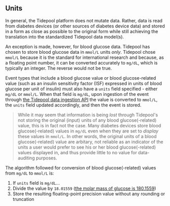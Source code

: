 <!-- non-generated document! all areas editable -->

## Units

In general, the Tidepool platform does not mutate data. Rather, data is read from diabetes devices (or other sources of diabetes device data) and stored in a form as close as possible to the original form while still achieving the translation into the standardized Tidepool data model(s).

An exception is made, however, for blood glucose data. Tidepool has chosen to store blood glucose data in `mmol/L` units *only*. Tidepool chose `mmol/L` because it is the standard for international research and because, as a floating point number, it can be converted accurately to `mg/dL`, which is typically an integer. The reverse would not be true.

Event types that include a blood glucose value or blood glucose-related value (such as an insulin sensitivity factor (ISF) expressed in units of blood glucose per unit of insulin) must also have a `units` field specified - either `mg/dL` or `mmol/L`. When that field is `mg/dL`, upon ingestion of the event through [the Tidepool data ingestion API](https://github.com/tidepool-org/jellyfish) the value is converted to `mmol/L`, the `units` field updated accordingly, and then the event is stored.

> While it may seem that information is being *lost* through Tidepool's not storing the original (input) units of any blood glucose(-related) value, this is in fact not the case. Many diabetes devices store blood glucose(-related) values in `mg/dL` even when they are set to *display* these values in `mmol/L`. In other words, the original units of a blood glucose(-related) value are arbitary, not reliable as an indicator of the units a user would prefer to see his or her blood glucose(-related) values displayed in, and thus provide little to no value for data-auditing purposes.

The algorithm followed for conversion of blood glucose(-related) values from `mg/dL` to `mmol/L` is:

1. If `units` field is `mg/dL`...
1. Divide the value by `18.01559` ([the molar mass of glucose is 180.1559](http://www.convertunits.com/molarmass/Glucose 'Reference: molar mass of glucose'))
1. Store the resulting floating-point precision value without any rounding or truncation